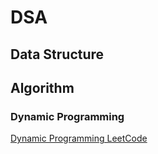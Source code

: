 # DSA

## Data Structure


## Algorithm

### Dynamic Programming
[Dynamic Programming LeetCode](https://leetcode.com/discuss/general-discussion/1000929/solved-all-dynamic-programming-dp-problems-in-7-months)